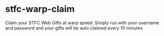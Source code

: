 # stfc-warp-claim
Claim your STFC Web Gifts at warp speed. Simply run with your username and password and your gifts will be auto claimed every 10 minutes

